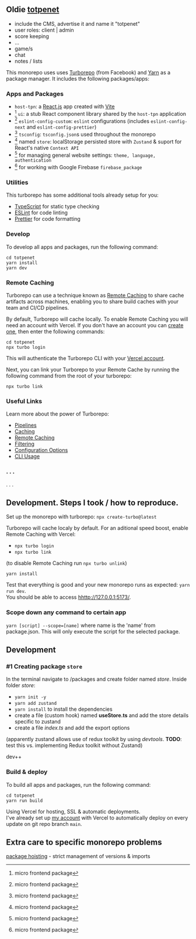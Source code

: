 ## Oldie [totpenet](https://totpenet.ro)

- include the CMS, advertise it and name it "totpenet"
- user roles: client | admin
- score keeping
- ...
- game/s
- chat
- notes / lists

This monorepo uses uses [Turborepo](https://turbo.build/) (from Facebook) and [Yarn](https://classic.yarnpkg.com/) as a package manager. It includes the following packages/apps:

### Apps and Packages

- `host-tpn`: a [React.js](https://reactjs.org/) app created with [Vite](https://vitejs.dev/)
- [^1] `ui`: a stub React component library shared by the `host-tpn` application
- [^1] `eslint-config-custom`: `eslint` configurations (includes `eslint-config-next` and `eslint-config-prettier`)
- [^1] `tsconfig`: `tsconfig.json`s used throughout the monorepo
- [^1] named `store`: localStorage persisted store with `Zustand` & suport for React's native `Context API`
- [^1] for managing general website settings: `theme, language, authentication`
- [^1] for working with Google Firebase `firebase_package`

[^1]: micro frontend package

### Utilities

This turborepo has some additional tools already setup for you:

- [TypeScript](https://www.typescriptlang.org/) for static type checking
- [ESLint](https://eslint.org/) for code linting
- [Prettier](https://prettier.io) for code formatting

### Develop

To develop all apps and packages, run the following command:

```
cd totpenet
yarn install
yarn dev
```

### Remote Caching

Turborepo can use a technique known as [Remote Caching](https://turbo.build/repo/docs/core-concepts/remote-caching) to share cache artifacts across machines, enabling you to share build caches with your team and CI/CD pipelines.

By default, Turborepo will cache locally. To enable Remote Caching you will need an account with Vercel. If you don't have an account you can [create one](https://vercel.com/signup), then enter the following commands:

```
cd totpenet
npx turbo login
```

This will authenticate the Turborepo CLI with your [Vercel account](https://vercel.com/docs/concepts/personal-accounts/overview).

Next, you can link your Turborepo to your Remote Cache by running the following command from the root of your turborepo:

```
npx turbo link
```

### Useful Links

Learn more about the power of Turborepo:

- [Pipelines](https://turbo.build/repo/docs/core-concepts/monorepos/running-tasks)
- [Caching](https://turbo.build/repo/docs/core-concepts/caching)
- [Remote Caching](https://turbo.build/repo/docs/core-concepts/remote-caching)
- [Filtering](https://turbo.build/repo/docs/core-concepts/monorepos/filtering)
- [Configuration Options](https://turbo.build/repo/docs/reference/configuration)
- [CLI Usage](https://turbo.build/repo/docs/reference/command-line-reference)

### . . .

. . .

## Development. Steps I took / how to reproduce.

Set up the monorepo with turborepo: `npx create-turbo@latest`

Turborepo will cache localy by default. For an aditional speed boost, enable Remote Caching with Vercel:

- `npx turbo login`
- `npx turbo link`

(to disable Remote Caching run `npx turbo unlink`)

`yarn install`

Test that everything is good and your new monorepo runs as expected: `yarn run dev`.\
You should be able to access [hhttp://127.0.0.1:5173/](http://127.0.0.1:5173/).

### Scope down any command to certain app

`yarn [script] --scope=[name]` where name is the 'name' from package.json. This will only execute the script for the selected package.

## Development

### #1 Creating package `store`

In the terminal navigate to /packages and create folder named _store_. Inside folder _store_:

- `yarn init -y`
- `yarn add zustand`
- `yarn install` to install the dependencies
- create a file (custom hook) named **useStore.ts** and add the store details specific to zustand
- create a file _index.ts_ and add the export options

(apparently zustand allows use of redux toolkit by using _devtools_. **TODO**: test this vs. implementing Redux toolkit without Zustand)

dev++


### Build & deploy

To build all apps and packages, run the following command:

```
cd totpenet
yarn run build
```

Using Vercel for hosting, SSL & automatic deployments.\
I've already set up [my account](https://vercel.com/mircaea/totpenet-host-tpn) with Vercel to automatically deploy on every update on git repo branch `main`.

## Extra care to specific monorepo problems

[package hoisting](https://www.jonathancreamer.com/inside-the-pain-of-monorepos-and-hoisting/) - strict management of versions & imports
